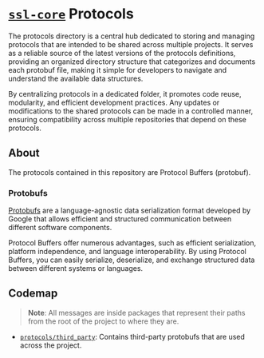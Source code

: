 # [`ssl-core`](https://github.com/robocin/ssl-core) Protocols

The protocols directory is a central hub dedicated to storing and managing protocols that are intended to be shared across multiple projects. It serves as a reliable source of the latest versions of the protocols definitions, providing an organized directory structure that categorizes and documents each protobuf file, making it simple for developers to navigate and understand the available data structures.

By centralizing protocols in a dedicated folder, it promotes code reuse, modularity, and efficient development practices. Any updates or modifications to the shared protocols can be made in a controlled manner, ensuring compatibility across multiple repositories that depend on these protocols.

## About

The protocols contained in this repository are Protocol Buffers (protobuf).

### Protobufs

[Protobufs](https://protobuf.dev) are a language-agnostic data serialization format developed by Google that allows  efficient and structured communication between different software components.

Protocol Buffers offer numerous advantages, such as efficient serialization, platform independence, and language interoperability. By using Protocol Buffers, you can easily serialize, deserialize, and exchange structured data between different systems or languages.

## Codemap

> **Note**: All messages are inside packages that represent their paths from the root of the project to where they are.

- [`protocols/third_party`](protocols/third_party/README.md): Contains third-party protobufs that are used across the project.